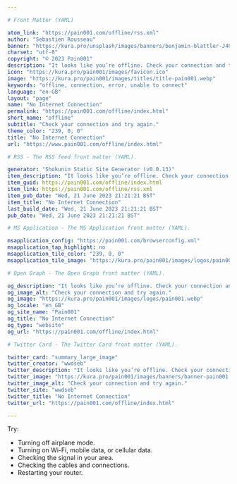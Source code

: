 ```yaml
---

# Front Matter (YAML)

atom_link: "https://pain001.com/offline/rss.xml"
author: "Sebastien Rousseau"
banner: "https://kura.pro/unsplash/images/banners/benjamin-blattler-J40eheaQ_OE-unsplash.jpg"
charset: "utf-8"
copyright: "© 2023 Pain001"
description: "It looks like you’re offline. Check your connection and try again."
icon: "https://kura.pro/pain001/images/favicon.ico"
image: "https://kura.pro/pain001/images/titles/title-pain001.webp"
keywords: "offline, connection, error, unable to connect"
language: "en-GB"
layout: "page"
name: "No Internet Connection"
permalink: "https://pain001.com/offline/index.html"
short_name: "offline"
subtitle: "Check your connection and try again."
theme_color: "239, 0, 0"
title: "No Internet Connection"
url: "https://www.pain001.com/offline/index.html"

# RSS - The RSS feed front matter (YAML).

generator: "Shokunin Static Site Generator (v0.0.13)"
item_description: "It looks like you’re offline. Check your connection and try again."
item_guid: https://pain001.com/offline/index.html
item_link: https://pain001.com/offline/rss.xml
item_pub_date: "Wed, 21 June 2023 21:21:21 BST"
item_title: "No Internet Connection"
last_build_date: "Wed, 21 June 2023 21:21:21 BST"
pub_date: "Wed, 21 June 2023 21:21:21 BST"

# MS Application - The MS Application front matter (YAML).

msapplication_config: "https://pain001.com/browserconfig.xml"
msapplication_tap_highlight: no
msapplication_tile_color: "239, 0, 0"
msapplication_tile_image: "https://kura.pro/pain001/images/logos/pain001.webp"

# Open Graph - The Open Graph front matter (YAML).

og_description: "It looks like you’re offline. Check your connection and try again."
og_image_alt: "Check your connection and try again."
og_image: "https://kura.pro/pain001/images/logos/pain001.webp"
og_locale: "en_GB"
og_site_name: "Pain001"
og_title: "No Internet Connection"
og_type: "website"
og_url: "https://pain001.com/offline/index.html"

# Twitter Card - The Twitter Card front matter (YAML).

twitter_card: "summary_large_image"
twitter_creator: "wwdseb"
twitter_description: "It looks like you’re offline. Check your connection and try again."
twitter_image: "https://kura.pro/pain001/images/banners/banner-pain001.png"
twitter_image_alt: "Check your connection and try again."
twitter_site: "wwdseb"
twitter_title: "No Internet Connection"
twitter_url: "https://pain001.com/offline/index.html"

---
```


Try:

- Turning off airplane mode.
- Turning on Wi-Fi, mobile data, or cellular data.
- Checking the signal in your area.
- Checking the cables and connections.
- Restarting your router.
